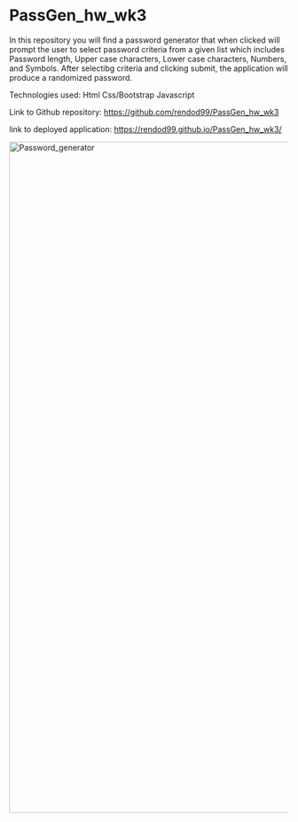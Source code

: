 # PassGen_hw_wk3
 In this repository you will find a password generator that when clicked will prompt the user to select password criteria from a given list which includes Password length, Upper case characters, Lower case characters, Numbers, and Symbols. After selectibg criteria and clicking submit, the application will produce a randomized password.

Technologies used:
Html
Css/Bootstrap
Javascript

 Link to Github repository:
 https://github.com/rendod99/PassGen_hw_wk3
 
 link to deployed application:
 https://rendod99.github.io/PassGen_hw_wk3/

<img width="1211" alt="Password_generator" src="https://user-images.githubusercontent.com/66277385/93031786-0bad8280-f5f3-11ea-8c73-74089663e872.png">


